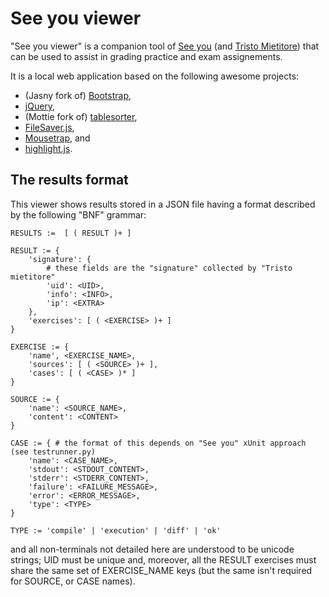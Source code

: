 See you viewer
==============

"See you viewer" is a companion tool of [See you](https://github.com/mapio/see-you)
(and [Tristo Mietitore](https://github.com/mapio/tristo-mietitore)) that can be
used to assist in grading practice and exam assignements.

It is a local web application based on the following awesome projects:

* (Jasny fork of) [Bootstrap](https://github.com/jasny/bootstrap),
* [jQuery](http://jquery.com/),
* (Mottie fork of) [tablesorter](https://github.com/Mottie/tablesorter),
* [FileSaver.js](https://github.com/eligrey/FileSaver.js),
* [Mousetrap](http://craig.is/killing/mice), and
* [highlight.js](http://softwaremaniacs.org/soft/highlight/en/).


The results format
------------------

This viewer shows results stored in a JSON file having a format described by
the following "BNF" grammar:

	RESULTS :=  [ ( RESULT )+ ]

	RESULT := {
		'signature': {
			# these fields are the "signature" collected by "Tristo mietitore"
			'uid': <UID>,
			'info': <INFO>,
			'ip': <EXTRA>
		},
		'exercises': [ ( <EXERCISE> )+ ]
	}

	EXERCISE := {
		'name', <EXERCISE_NAME>,
		'sources': [ ( <SOURCE> )+ ],
		'cases': [ ( <CASE> )* ]
	}

	SOURCE := {
		'name': <SOURCE_NAME>,
		'content': <CONTENT>
	}

	CASE := { # the format of this depends on "See you" xUnit approach (see testrunner.py)
		'name': <CASE_NAME>,
		'stdout': <STDOUT_CONTENT>,
		'stderr': <STDERR_CONTENT>,
		'failure': <FAILURE_MESSAGE>,
		'error': <ERROR_MESSAGE>,
		'type': <TYPE>
	}

	TYPE := 'compile' | 'execution' | 'diff' | 'ok'

and all non-terminals not detailed here are understood to be unicode strings;
UID must be unique and, moreover, all the RESULT exercises must share the same
set of EXERCISE_NAME keys (but the same isn't required for SOURCE, or CASE
names).
